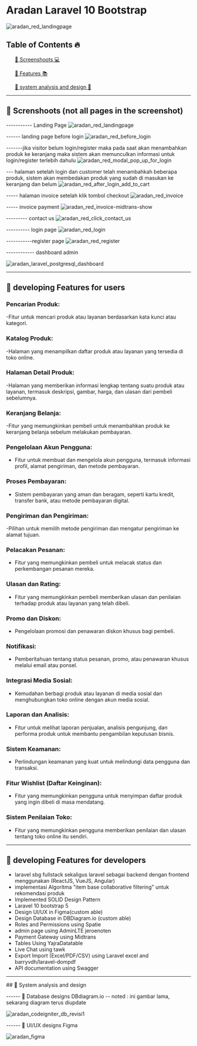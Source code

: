 # Aradan Laravel 10 Bootstrap
![aradan_red_landingpage](https://github.com/aslan-asilon31/aradan_laravel_postgresql/assets/116990574/dc3adcf4-fd3c-402f-9f8f-6d19fac54fdb)


## Table of Contents 🔥

<div class="">
<ol>
<a href="#screenshoot">💠 Screenshoots 💻</a>
</ol>

<ol>
<a href="#feature">💠 Features 📚</a>
</ol>

<ol>
<a href="#analysis">💠 system analysis and design 📂</a>
</ol>
</div>

<hr>

<div class="" id="screenshoot">

## 💠 Screnshoots (not all pages in the screenshot) <br>
----------- Landing Page
![aradan_red_landingpage](https://github.com/aslan-asilon31/aradan_laravel_postgresql/assets/116990574/dc3adcf4-fd3c-402f-9f8f-6d19fac54fdb)

------ landing page before login
![aradan_red_before_login](https://github.com/aslan-asilon31/aradan_laravel_postgresql/assets/116990574/5f8be881-7ded-48c9-87b6-db9dfbe3da00)

-------jika visitor belum login/register maka pada saat akan menambahkan produk ke keranjang maka sistem akan memunculkan informasi untuk login/register terlebih dahulu
![aradan_red_modal_pop_up_for_login](https://github.com/aslan-asilon31/aradan_laravel_postgresql/assets/116990574/98887be4-9ffe-4fe8-a4db-4288b64ba71c)

--- halaman setelah login dan customer telah menambahkah beberapa produk, sistem akan membedakan produk yang sudah di masukan ke keranjang dan belum
![aradan_red_after_login_add_to_cart](https://github.com/aslan-asilon31/aradan_laravel_postgresql/assets/116990574/bf523f50-5ab7-4e6f-89df-ea7f2ae9affd)

----- halaman invoice setelah klik tombol checkout
![aradan_red_invoice](https://github.com/aslan-asilon31/aradan_laravel_postgresql/assets/116990574/752c0ff2-6830-4a60-894d-19f10bf1f9cc)

-----  invoice payment
![aradan_red_invoice-midtrans-show](https://github.com/aslan-asilon31/aradan_laravel_postgresql/assets/116990574/c2ae460d-39d6-43cc-b26d-04841839a30f)


--------- contact us
![aradan_red_click_contact_us](https://github.com/aslan-asilon31/aradan_laravel_postgresql/assets/116990574/b621f136-3cc4-4c99-8cb7-3ece68086d83)

---------- login page
![aradan_red_login](https://github.com/aslan-asilon31/aradan_laravel_postgresql/assets/116990574/22034d7c-2fdb-4094-bebf-1a8addbcf6eb)

-----------register page
![aradan_red_register](https://github.com/aslan-asilon31/aradan_laravel_postgresql/assets/116990574/33068566-5101-4355-aecb-75f57972f32d)


------------ dashboard admin

![aradan_laravel_postgresql_dashboard](https://github.com/aslan-asilon31/aradan_laravel_postgresql/assets/116990574/114648c4-1e5b-4ce0-b265-8a1ca96b0f02)


</div>

<hr>


<div class="" id="feature">

## 💠 developing Features for users

### Pencarian Produk:
-Fitur untuk mencari produk atau layanan berdasarkan kata kunci atau kategori.<br>

### Katalog Produk:
-Halaman yang menampilkan daftar produk atau layanan yang tersedia di toko online.<br>

### Halaman Detail Produk:
-Halaman yang memberikan informasi lengkap tentang suatu produk atau layanan, termasuk deskripsi, gambar, harga, dan ulasan dari pembeli sebelumnya.<br>

### Keranjang Belanja:
-Fitur yang memungkinkan pembeli untuk menambahkan produk ke keranjang belanja sebelum melakukan pembayaran.<br>

### Pengelolaan Akun Pengguna:
- Fitur untuk membuat dan mengelola akun pengguna, termasuk informasi profil, alamat pengiriman, dan metode pembayaran.<br>

### Proses Pembayaran:
- Sistem pembayaran yang aman dan beragam, seperti kartu kredit, transfer bank, atau metode pembayaran digital.<br>

### Pengiriman dan Pengiriman:
-Pilihan untuk memilih metode pengiriman dan mengatur pengiriman ke alamat tujuan.<br>

### Pelacakan Pesanan:
- Fitur yang memungkinkan pembeli untuk melacak status dan perkembangan pesanan mereka.<br>

### Ulasan dan Rating:
- Fitur yang memungkinkan pembeli memberikan ulasan dan penilaian terhadap produk atau layanan yang telah dibeli.<br>

### Promo dan Diskon:
- Pengelolaan promosi dan penawaran diskon khusus bagi pembeli.<br>

### Notifikasi:
- Pemberitahuan tentang status pesanan, promo, atau penawaran khusus melalui email atau ponsel.<br>

### Integrasi Media Sosial:
- Kemudahan berbagi produk atau layanan di media sosial dan menghubungkan toko online dengan akun media sosial.<br>

### Laporan dan Analisis:
- Fitur untuk melihat laporan penjualan, analisis pengunjung, dan performa produk untuk membantu pengambilan keputusan bisnis.<br>

### Sistem Keamanan:
- Perlindungan keamanan yang kuat untuk melindungi data pengguna dan transaksi.<br>

### Fitur Wishlist (Daftar Keinginan):
- Fitur yang memungkinkan pengguna untuk menyimpan daftar produk yang ingin dibeli di masa mendatang.<br>

### Sistem Penilaian Toko:
- Fitur yang memungkinkan pengguna memberikan penilaian dan ulasan tentang toko online itu sendiri.<br>

<hr>

## 💠 developing Features for developers
- laravel sbg fullstack sekaligus laravel sebagai backend dengan frontend menggunakan (ReactJS, VueJS, Angular) <br>
- implementasi Algoritma "item base collaborative filtering" untuk rekomendasi produk <br>
- Implemented SOLID Design Pattern<br>
- Laravel 10 bootstrap 5<br>
- Design UI/UX in Figma(custom able)<br>
- Design Database in DBDiagram.io (custom able)<br>
- Roles and Permissions using Spatie<br>
- admin page using AdminLTE jeroenoten<br>
- Payment Gateway using Midtrans<br>
- Tables Using YajraDatatable<br>
- Live Chat using tawk<br>
- Export Import (Excel/PDF/CSV) using Laravel excel and barryvdh/laravel-dompdf<br>
- API documentation using Swagger<br>
</div>

<hr>

<div class="" id="analysis">
## 💠 System analysis and design

------ 💠 Database designs DBdiagram.io
-- noted : ini gambar lama, sekarang diagram terus diupdate

![aradan_codeigniter_db_revisi1](https://github.com/aslan-asilon31/aradan_laravel10_bootstrap/assets/116990574/6d3c2a4d-bb0d-43d4-a523-bec5e632d9d3)

------ 💠 UI/UX designs Figma

![aradan_figma](https://github.com/aslan-asilon31/aradan_laravel10_bootstrap/assets/116990574/f4730bbd-ca05-4976-9606-19cef83fcad5)

</div>
